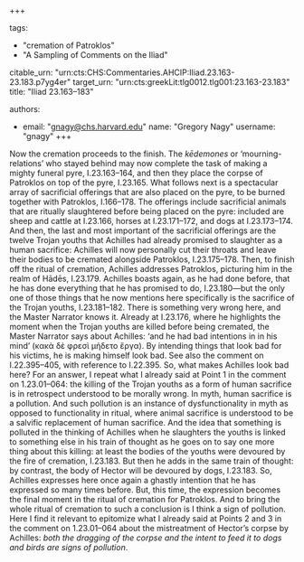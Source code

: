 +++

tags:
- "cremation of Patroklos"
- "A Sampling of Comments on the Iliad"

citable_urn: "urn:cts:CHS:Commentaries.AHCIP:Iliad.23.163-23.183.p7yg4er"
target_urn: "urn:cts:greekLit:tlg0012.tlg001:23.163-23.183"
title: "Iliad 23.163–183"

authors:
- email: "gnagy@chs.harvard.edu"
  name: "Gregory Nagy"
  username: "gnagy"
+++

<p>Now the cremation proceeds to the finish. The <em>kēdemones</em> or ‘mourning-relations’ who stayed behind may now complete the task of making a mighty funeral pyre, I.23.163–164, and then they place the corpse of Patroklos on top of the pyre, I.23.165. What follows next is a spectacular array of sacrificial offerings that are also placed on the pyre, to be burned together with Patroklos, I.166–178. The offerings include sacrificial animals that are ritually slaughtered before being placed on the pyre: included are sheep and cattle at I.23.166, horses at I.23.171–172, and dogs at I.23.173–174. And then, the last and most important of the sacrificial offerings are the twelve Trojan youths that Achilles had already promised to slaughter as a human sacrifice: Achilles will now personally cut their throats and leave their bodies to be cremated alongside Patroklos, I.23.175–178. Then, to finish off the ritual of cremation, Achilles addresses Patroklos, picturing him in the realm of Hādēs, I.23.179. Achilles boasts again, as he had done before, that he has done everything that he has promised to do, I.23.180—but the only one of those things that he now mentions here specifically is the sacrifice of the Trojan youths, I.23.181–182. There is something very wrong here, and the Master Narrator knows it. Already at I.23.176, where he highlights the moment when the Trojan youths are killed before being cremated, the Master Narrator says about Achilles: ‘and he had bad intentions in in his mind’ (κακὰ δὲ φρεσὶ μήδετο ἔργα). By intending things that look bad for his victims, he is making himself look bad. See also the comment on I.22.395–405, with reference to I.22.395. So, what makes Achilles look bad here? For an answer, I repeat what I already said at Point 1 in the comment on 1.23.01–064: the killing of the Trojan youths as a form of human sacrifice is in retrospect understood to be morally wrong. In myth, human sacrifice is a pollution. And such pollution is an instance of dysfunctionality in myth as opposed to functionality in ritual, where animal sacrifice is understood to be a salvific replacement of human sacrifice. And the idea that something is polluted in the thinking of Achilles when he slaughters the youths is linked to something else in his train of thought as he goes on to say one more thing about this killing: at least the bodies of the youths were devoured by the fire of cremation, I.23.183. But then he adds in the same train of thought: by contrast, the body of Hector will be devoured by dogs, I.23.183. So, Achilles expresses here once again a ghastly intention that he has expressed so many times before. But, this time, the expression becomes the final moment in the ritual of cremation for Patroklos. And to bring the whole ritual of cremation to such a conclusion is I think a sign of pollution. Here I find it relevant to epitomize what I already said at Points 2 and 3 in the comment on 1.23.01–064 about the mistreatment of Hector’s corpse by Achilles: <em>both the dragging of the corpse and the intent to feed it to dogs and birds are signs of pollution</em>.  </p>
